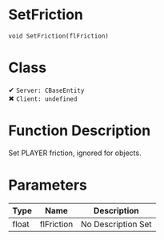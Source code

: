 # SetFriction
```
void SetFriction(flFriction)
```
# Class
✔ `Server: CBaseEntity`  
✖ `Client: undefined`  

# Function Description
Set PLAYER friction, ignored for objects.
# Parameters
Type|Name|Description
--|--|--
float|flFriction|No Description Set
